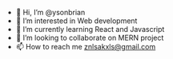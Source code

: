 - 👋 Hi, I’m @ysonbrian
- 👀 I’m interested in Web development
- 🌱 I’m currently learning React and Javascript
- 💞️ I’m looking to collaborate on MERN project
- 📫 How to reach me znlsakxls@gmail.com

